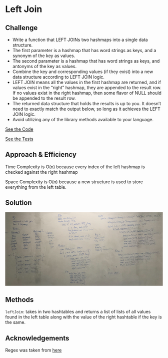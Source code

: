 # Left Join

## Challenge
- Write a function that LEFT JOINs two hashmaps into a single data structure.
- The first parameter is a hashmap that has word strings as keys, and a synonym of the key as values.
- The second parameter is a hashmap that has word strings as keys, and antonyms of the key as values.
- Combine the key and corresponding values (if they exist) into a new data structure according to LEFT JOIN logic.
- LEFT JOIN means all the values in the first hashmap are returned, and if values exist in the “right” hashmap, they are appended to the result row. If no values exist in the right hashmap, then some flavor of NULL should be appended to the result row.
- The returned data structure that holds the results is up to you. It doesn’t need to exactly match the output below, so long as it achieves the LEFT JOIN logic.
- Avoid utilizing any of the library methods available to your language.

[See the Code](src/main/java/hashtable/LeftJoin.java)

[See the Tests](src/test/java/hashtable/LeftJoinTest.java)

## Approach & Efficiency
Time Complexity is O(n) because every index of the left hashmap is checked against the right hashmap

Space Complexity is O(n) because a new structure is used to store everything from the left table.

## Solution
![left join picture](assets/leftJoin.png)

## Methods
```leftJoin```: takes in two hashtables and returns a list of lists of all values found in the left table along with the value of the right hashtable if the key is the same.

## Acknowledgements
Regex was taken from [here](https://stackoverflow.com/questions/7384791/splitting-strings-through-regular-expressions-by-punctuation-and-whitespace-etc)
